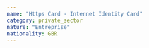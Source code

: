 ```yaml
---
name: "Https Card - Internet Identity Card"
category: private_sector
nature: "Entreprise"
nationality: GBR
---
```

    